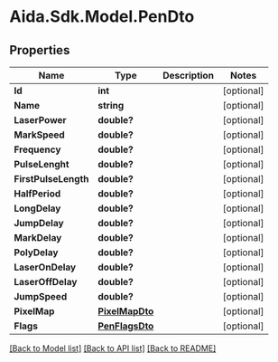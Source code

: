 # Aida.Sdk.Model.PenDto

## Properties

Name | Type | Description | Notes
------------ | ------------- | ------------- | -------------
**Id** | **int** |  | [optional] 
**Name** | **string** |  | [optional] 
**LaserPower** | **double?** |  | [optional] 
**MarkSpeed** | **double?** |  | [optional] 
**Frequency** | **double?** |  | [optional] 
**PulseLenght** | **double?** |  | [optional] 
**FirstPulseLength** | **double?** |  | [optional] 
**HalfPeriod** | **double?** |  | [optional] 
**LongDelay** | **double?** |  | [optional] 
**JumpDelay** | **double?** |  | [optional] 
**MarkDelay** | **double?** |  | [optional] 
**PolyDelay** | **double?** |  | [optional] 
**LaserOnDelay** | **double?** |  | [optional] 
**LaserOffDelay** | **double?** |  | [optional] 
**JumpSpeed** | **double?** |  | [optional] 
**PixelMap** | [**PixelMapDto**](PixelMapDto.md) |  | [optional] 
**Flags** | [**PenFlagsDto**](PenFlagsDto.md) |  | [optional] 

[[Back to Model list]](../README.md#documentation-for-models) [[Back to API list]](../README.md#documentation-for-api-endpoints) [[Back to README]](../README.md)

